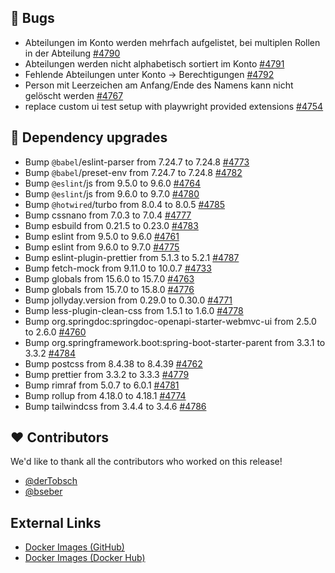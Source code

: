 ## 🐞 Bugs

- Abteilungen im Konto werden mehrfach aufgelistet, bei multiplen Rollen in der Abteilung [#4790](https://github.com/urlaubsverwaltung/urlaubsverwaltung/issues/4790)
- Abteilungen werden nicht alphabetisch sortiert im Konto [#4791](https://github.com/urlaubsverwaltung/urlaubsverwaltung/issues/4791)
- Fehlende Abteilungen unter Konto -> Berechtigungen [#4792](https://github.com/urlaubsverwaltung/urlaubsverwaltung/issues/4792)
- Person mit Leerzeichen am Anfang/Ende des Namens kann nicht gelöscht werden [#4767](https://github.com/urlaubsverwaltung/urlaubsverwaltung/issues/4767)
- replace custom ui test setup with playwright provided extensions [#4754](https://github.com/urlaubsverwaltung/urlaubsverwaltung/pull/4754)

## 🔨 Dependency upgrades

- Bump `@babel`/eslint-parser from 7.24.7 to 7.24.8 [#4773](https://github.com/urlaubsverwaltung/urlaubsverwaltung/pull/4773)
- Bump `@babel`/preset-env from 7.24.7 to 7.24.8 [#4782](https://github.com/urlaubsverwaltung/urlaubsverwaltung/pull/4782)
- Bump `@eslint`/js from 9.5.0 to 9.6.0 [#4764](https://github.com/urlaubsverwaltung/urlaubsverwaltung/pull/4764)
- Bump `@eslint`/js from 9.6.0 to 9.7.0 [#4780](https://github.com/urlaubsverwaltung/urlaubsverwaltung/pull/4780)
- Bump `@hotwired`/turbo from 8.0.4 to 8.0.5 [#4785](https://github.com/urlaubsverwaltung/urlaubsverwaltung/pull/4785)
- Bump cssnano from 7.0.3 to 7.0.4 [#4777](https://github.com/urlaubsverwaltung/urlaubsverwaltung/pull/4777)
- Bump esbuild from 0.21.5 to 0.23.0 [#4783](https://github.com/urlaubsverwaltung/urlaubsverwaltung/pull/4783)
- Bump eslint from 9.5.0 to 9.6.0 [#4761](https://github.com/urlaubsverwaltung/urlaubsverwaltung/pull/4761)
- Bump eslint from 9.6.0 to 9.7.0 [#4775](https://github.com/urlaubsverwaltung/urlaubsverwaltung/pull/4775)
- Bump eslint-plugin-prettier from 5.1.3 to 5.2.1 [#4787](https://github.com/urlaubsverwaltung/urlaubsverwaltung/pull/4787)
- Bump fetch-mock from 9.11.0 to 10.0.7 [#4733](https://github.com/urlaubsverwaltung/urlaubsverwaltung/pull/4733)
- Bump globals from 15.6.0 to 15.7.0 [#4763](https://github.com/urlaubsverwaltung/urlaubsverwaltung/pull/4763)
- Bump globals from 15.7.0 to 15.8.0 [#4776](https://github.com/urlaubsverwaltung/urlaubsverwaltung/pull/4776)
- Bump jollyday.version from 0.29.0 to 0.30.0 [#4771](https://github.com/urlaubsverwaltung/urlaubsverwaltung/pull/4771)
- Bump less-plugin-clean-css from 1.5.1 to 1.6.0 [#4778](https://github.com/urlaubsverwaltung/urlaubsverwaltung/pull/4778)
- Bump org.springdoc:springdoc-openapi-starter-webmvc-ui from 2.5.0 to 2.6.0 [#4760](https://github.com/urlaubsverwaltung/urlaubsverwaltung/pull/4760)
- Bump org.springframework.boot:spring-boot-starter-parent from 3.3.1 to 3.3.2 [#4784](https://github.com/urlaubsverwaltung/urlaubsverwaltung/pull/4784)
- Bump postcss from 8.4.38 to 8.4.39 [#4762](https://github.com/urlaubsverwaltung/urlaubsverwaltung/pull/4762)
- Bump prettier from 3.3.2 to 3.3.3 [#4779](https://github.com/urlaubsverwaltung/urlaubsverwaltung/pull/4779)
- Bump rimraf from 5.0.7 to 6.0.1 [#4781](https://github.com/urlaubsverwaltung/urlaubsverwaltung/pull/4781)
- Bump rollup from 4.18.0 to 4.18.1 [#4774](https://github.com/urlaubsverwaltung/urlaubsverwaltung/pull/4774)
- Bump tailwindcss from 3.4.4 to 3.4.6 [#4786](https://github.com/urlaubsverwaltung/urlaubsverwaltung/pull/4786)

## ❤️ Contributors

We'd like to thank all the contributors who worked on this release!

- [@derTobsch](https://github.com/derTobsch)
- [@bseber](https://github.com/bseber)
## External Links

- [Docker Images (GitHub)](https://github.com/urlaubsverwaltung/urlaubsverwaltung/pkgs/container/urlaubsverwaltung%2Furlaubsverwaltung)
- [Docker Images (Docker Hub)](https://hub.docker.com/r/urlaubsverwaltung/urlaubsverwaltung)
